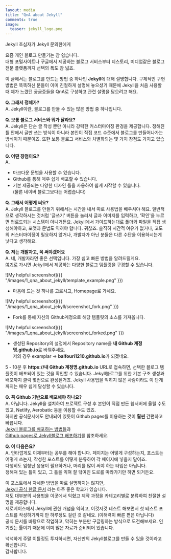 ```yaml
---
layout: media
title: "QnA about Jekyll"
comments: true
image:
  teaser: jekyll_logo.png
---
```


Jekyll 초심자가 Jekyll 문외한에게

요즘 개인 블로그 만들기는 참 쉽습니다.  
대형 포털사이트나 구글에서 제공하는 블로그 서비스부터 티스토리, 미디엄같은 블로그 전문 플랫폼까지
선택의 폭도 참 넓죠.

이 글에서는 블로그를 만드는 방법 중 하나인 **Jekyll**에 대해 설명합니다.
구체적인 구현방법은 똑똑하신 분들이 이미 친절하게 설명해 놓으셨기 때문에
Jekyll을 처음 사용할 때 제가 느꼈던 궁금증들을 QnA로 구성하고 관련 설명을 담으려고 해요.

**Q. 그래서 정체가?**  
A. Jekyll이란, 블로그를 만들 수 있는 많은 방법 중 하나입니다.

**Q. 보통 블로그 서비스와 뭐가 달라요?**  
A. Jekyll은 단순 글 작성 뿐만 아니라 강력한 커스터마이징 환경을 제공합니다. 정해진 틀 안에서 글만 쓰는 방식이 아니라 본인이 직접 코드 수준에서 블로그를 만들어나가는 방식이기 때문이죠. 또한 보통 블로그 서비스와 차별화되는 몇 가지 장점도 가지고 있습니다.

**Q. 어떤 장점이요?**  
A.  
- 마크다운 문법을 사용할 수 있습니다.  
- Github를 통해 매우 쉽게 배포할 수 있습니다.  
- 기본 제공되는 다양한 디자인 틀을 사용하여 쉽게 시작할 수 있습니다.  
(물론 네이버 블로그보다는 어렵습니다)

**Q. 그래서 어떻게 써요?**  
A. Jekyll 블로그를 만들기 위해서는 시간을 내서 따로 사용법을 배우셔야 해요. 일반적으로 생각하시는 것처럼 '글쓰기' 버튼을 눌러서 글과 이미지를 입력하고, '확인'을 누르면 업로드되는 시스템이 아니거든요. Jekyll에서 가이드하는대로 폴더와 파일을 직접 생성해야하고, 포맷과 문법도 익혀야 합니다. 귀찮죠. 솔직히 시간적 여유가 없거나, 고도의 커스터마이징이 필요하지 않거나, 개발자가 아닌 분들은 다른 수단을 이용하시는게 낫다고 생각해요.

**Q. 저는 개발자고, 꼭 써야겠어요**  
A. 네, 개발자라면 좋은 선택입니다. 가장 쉽고 빠른 방법을 알려드릴게요.  
[여기](http://themes.jekyllrc.org/)로 가시면 Jekyll에서 제공하는 다양한 블로그 템플릿을 구경할 수 있습니다.

![My helpful screenshot]({{ "/images/1_qna_about_jekyll/template_example.png" }})
- 마음에 드는 것 하나를 고르시고, Homepage로 가세요.


![My helpful screenshot]({{ "/images/1_qna_about_jekyll/screenshot_fork.png" }})
- Fork를 통해 자신의 Github계정으로 해당 템플릿의 소스를 가져옵니다.


![My helpful screenshot]({{ "/images/1_qna_about_jekyll/screenshot_forked.png" }})
- 생성된 Repository의 설정에서 Repository name을 **내 Github 계정명.github.io**로 바꿔주세요.  
저의 경우 examplar -> **balfouri1210.github.io**가 되겠네요.

5 - 10분 후 **https://내 Github 계정명.github.io** URL로 접속하면, 선택한 블로그 템플릿이 배포되어 있는 것을 확인할 수 있습니다. Jekyll블로그를 위한 기본 구조 생성과 배포까지 클릭 몇번으로 완성된거죠. Jekyll 사용법을 익히지 않은 사람이라도 이 단계까지는 매우 쉽게 달성할 수 있습니다.

**Q. 꼭 Github 기반으로 배포해야 하나요?**  
A. 아닙니다. Jekyll을 설치하여 프로젝트 구성 후 본인이 직접 만든 웹서버에 올릴 수도 있고, Netlify, Aerobatic 등을 이용할 수도 있죠.  
하지만 공식문서에도 안내되어 있듯이 Github pages를 이용하는 것이 **훨씬** 간편하고 빠릅니다.  
[Jekyll 블로그를 배포하는 방법들](http://jekyllrb-ko.github.io/docs/deployment-methods/)과  
[Github pages로 Jekyll블로그 배포하기](http://jmcglone.com/guides/github-pages/)를 참조하세요.

**Q. 이 다음은요?**  
A. 안타깝게도 이제부터는 공부를 해야 합니다. 페이지는 어떻게 구성하는지, 포스트는 어떻게 쓰는지, 작성한 포스트를 어떻게 분류하여 각 페이지에 넣을지 말이죠.  
다행히도 엄청난 응용이 필요하거나, 머리를 많이 써야 하는 타입은 아닙니다.  
정해져 있는 틀이 있고, 그 틀을 익혀 잘 닦여진 도로를 따라가기만 하면 되거든요.  

이 포스트에서 자세한 방법을 따로 설명하지는 않지만,  
[Jekyll 공식 한글 문서](http://jekyllrb-ko.github.io/docs/home/)
라는 아주 좋은 학교가 있습니다.  
저도 대부분의 사용법을 이곳에서 익혔고 제작 과정을 카테고리별로 분류하여 친절한 설명을 제공합니다.  
제로베이스에서 Jekyll에 관한 개념을 익히고, 이것저것 테스트 해보면서 첫 테스트 포스트를 작성하기까지 만 하루정도 걸린 것 같네요. (이해력이 빠른 편은 아닙니다)  
공식 문서를 바탕으로 작업하고, 막히는 부분만 구글링하는 방식으로 도전해보세요. 인기있는 툴이기 때문에 이미 많은 자료가 준비되어 있습니다.

넉넉하게 주말 이틀정도 투자하시면, 자신만의 Jekyll블로그를 만들 수 있을 것이라고 확신합니다.  
감사합니다.
